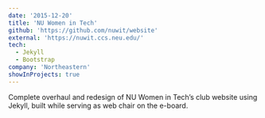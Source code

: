 ```yaml
---
date: '2015-12-20'
title: 'NU Women in Tech'
github: 'https://github.com/nuwit/website'
external: 'https://nuwit.ccs.neu.edu/'
tech:
  - Jekyll
  - Bootstrap
company: 'Northeastern'
showInProjects: true
---
```


Complete overhaul and redesign of NU Women in Tech’s club website using Jekyll, built while serving as web chair on the e-board.
